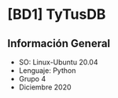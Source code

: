
# [BD1] TyTusDB


## Información General
- SO: Linux-Ubuntu 20.04
- Lenguaje: Python
- Grupo 4
- Diciembre 2020
